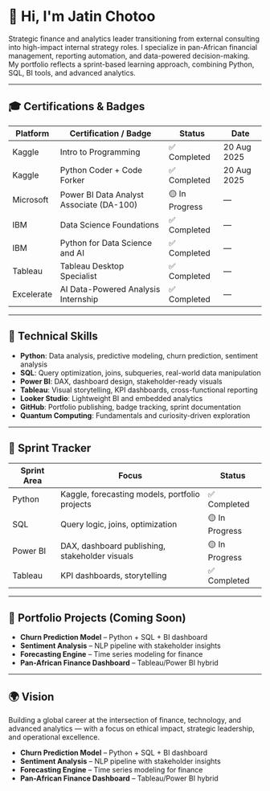 # 👋 Hi, I'm Jatin Chotoo

Strategic finance and analytics leader transitioning from external consulting into high-impact internal strategy roles. I specialize in pan-African financial management, reporting automation, and data-powered decision-making. My portfolio reflects a sprint-based learning approach, combining Python, SQL, BI tools, and advanced analytics.

---

## 🎓 Certifications & Badges

| Platform     | Certification / Badge                          | Status        | Date          |
|--------------|--------------------------------------------------|---------------|---------------|
| Kaggle       | Intro to Programming                             | ✅ Completed  | 20 Aug 2025   |
| Kaggle       | Python Coder + Code Forker                       | ✅ Completed  | 20 Aug 2025   |
| Microsoft    | Power BI Data Analyst Associate (DA-100)         | 🟡 In Progress| —             |
| IBM          | Data Science Foundations                         | ✅ Completed  | —             |
| IBM          | Python for Data Science and AI                   | ✅ Completed  | —             |
| Tableau      | Tableau Desktop Specialist                       | ✅ Completed  | —             |
| Excelerate   | AI Data-Powered Analysis Internship              | ✅ Completed  | —             |

---

## 🧠 Technical Skills

- **Python**: Data analysis, predictive modeling, churn prediction, sentiment analysis
- **SQL**: Query optimization, joins, subqueries, real-world data manipulation
- **Power BI**: DAX, dashboard design, stakeholder-ready visuals
- **Tableau**: Visual storytelling, KPI dashboards, cross-functional reporting
- **Looker Studio**: Lightweight BI and embedded analytics
- **GitHub**: Portfolio publishing, badge tracking, sprint documentation
- **Quantum Computing**: Fundamentals and curiosity-driven exploration

---

## 🚀 Sprint Tracker

| Sprint Area  | Focus                                             | Status        |
|--------------|--------------------------------------------------|---------------|
| Python       | Kaggle, forecasting models, portfolio projects   | ✅ Completed  |
| SQL          | Query logic, joins, optimization                 | 🟡 In Progress|
| Power BI     | DAX, dashboard publishing, stakeholder visuals   | 🟡 In Progress|
| Tableau      | KPI dashboards, storytelling                     | ✅ Completed  |

---

## 📁 Portfolio Projects (Coming Soon)

- **Churn Prediction Model** – Python + SQL + BI dashboard
- **Sentiment Analysis** – NLP pipeline with stakeholder insights
- **Forecasting Engine** – Time series modeling for finance
- **Pan-African Finance Dashboard** – Tableau/Power BI hybrid

---

## 🌍 Vision

Building a global career at the intersection of finance, technology, and advanced analytics — with a focus on ethical impact, strategic leadership, and operational excellence.

- **Churn Prediction Model** – Python + SQL + BI dashboard
- **Sentiment Analysis** – NLP pipeline with stakeholder insights
- **Forecasting Engine** – Time series modeling for finance
- **Pan-African Finance Dashboard** – Tableau/Power BI hybrid
